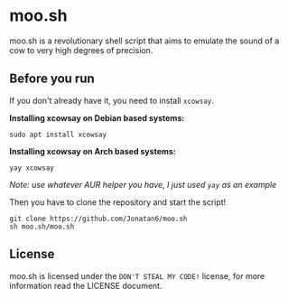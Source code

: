 # moo.sh
moo.sh is a revolutionary shell script that aims to emulate the sound of a cow to very high degrees of precision.
## Before you run
If you don't already have it, you need to install `xcowsay`.

**Installing xcowsay on Debian based systems:**
```
sudo apt install xcowsay
```

**Installing xcowsay on Arch based systems:**
```
yay xcowsay
```
*Note: use whatever AUR helper you have, I just used `yay` as an example*

Then you have to clone the repository and start the script!
```
git clone https://github.com/Jonatan6/moo.sh
sh moo.sh/moo.sh
```
## License
moo.sh is licensed under the `DON'T STEAL MY CODE!` license, for more information read the LICENSE document.
